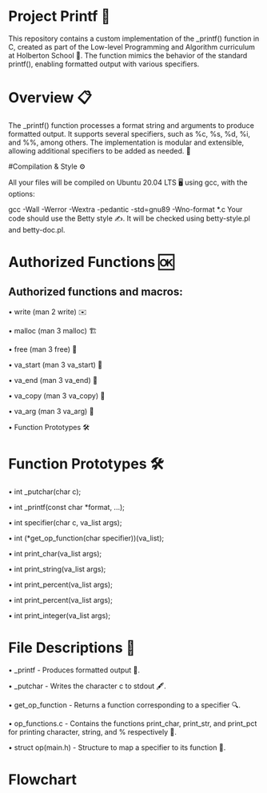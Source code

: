 # Project Printf 🎉

This repository contains a custom implementation of the _printf() function in C, created as part of the Low-level Programming and Algorithm curriculum at Holberton School 🏫. The function mimics the behavior of the standard printf(), enabling formatted output with various specifiers.

# Overview 📋

The _printf() function processes a format string and arguments to produce formatted output. It supports several specifiers, such as %c, %s, %d, %i, and %%, among others. The implementation is modular and extensible, allowing additional specifiers to be added as needed. 🔧

#Compilation & Style ⚙️

All your files will be compiled on Ubuntu 20.04 LTS 🖥️ using gcc, with the options:

gcc -Wall -Werror -Wextra -pedantic -std=gnu89 -Wno-format *.c
Your code should use the Betty style ✍️. It will be checked using betty-style.pl and betty-doc.pl.

# Authorized Functions 🆗
## Authorized functions and macros:

• write (man 2 write) ✉️

• malloc (man 3 malloc) 🏗️

• free (man 3 free) 💸

• va_start (man 3 va_start) 🏁

• va_end (man 3 va_end) 🏁

• va_copy (man 3 va_copy) 🔄

• va_arg (man 3 va_arg) 🧳

• Function Prototypes 🛠️

# Function Prototypes 🛠️

• int _putchar(char c);

• int _printf(const char *format, ...);

• int specifier(char c, va_list args);

• int (*get_op_function(char specifier))(va_list);

• int print_char(va_list args);

• int print_string(va_list args);

• int print_percent(va_list args);

• int print_percent(va_list args);

• int print_integer(va_list args);

# File Descriptions 📁

• _printf - Produces formatted output 🎯.

• _putchar - Writes the character c to stdout 🖋️.

• get_op_function - Returns a function corresponding to a specifier 🔍.

• op_functions.c - Contains the functions print_char, print_str, and print_pct for printing character, string, and % respectively 💬.

• struct op(main.h) - Structure to map a specifier to its function 🔄.

# Flowchart 



